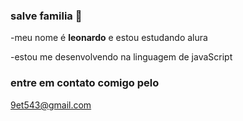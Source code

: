 ### salve familia 👋

-meu nome é **leonardo** e estou estudando alura

-estou me desenvolvendo na linguagem de javaScript

### entre em contato comigo pelo

9et543@gmail.com
